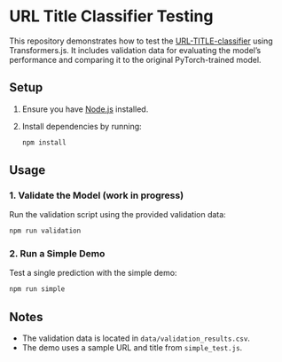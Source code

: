 # URL Title Classifier Testing

This repository demonstrates how to test the [URL-TITLE-classifier](https://huggingface.co/firefoxrecap/URL-TITLE-classifier) using Transformers.js. It includes validation data for evaluating the model’s performance and comparing it to the original PyTorch-trained model.

## Setup

1. Ensure you have [Node.js](https://nodejs.org/) installed.
2. Install dependencies by running:

   ```bash
   npm install
   ```

## Usage

### 1. Validate the Model (work in progress)

Run the validation script using the provided validation data:

```bash
npm run validation
```

### 2. Run a Simple Demo

Test a single prediction with the simple demo:

```bash
npm run simple
```

## Notes

- The validation data is located in `data/validation_results.csv`.
- The demo uses a sample URL and title from `simple_test.js`.
